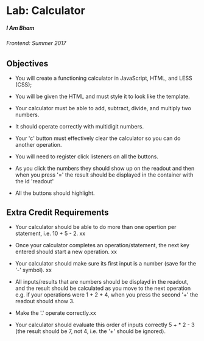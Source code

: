 # Lab: Calculator

##### I Am Bham

###### Frontend: Summer 2017

## Objectives

* You will create a functioning calculator in JavaScript, HTML, and LESS (CSS);

* You will be given the HTML and must style it to look like the template.

* Your calculator must be able to add, subtract, divide, and multiply two numbers.

* It should operate correctly with multidigit numbers.

* Your 'c' button must effectively clear the calculator so you can do another operation.

* You will need to register click listeners on all the buttons.

* As you click the numbers they should show up on the readout and then when you press '=' the result should be displayed in the container with the id 'readout'

* All the buttons should highlight.

## Extra Credit Requirements

* Your calculator should be able to do more than one opertion per statement, i.e. 10 + 5 - 2. xx

* Once your calculator completes an operation/statement, the next key entered should start a new operation. xx

* Your calculator should make sure its first input is a number (save for the '-' symbol). xx

* All inputs/results that are numbers should be displayd in the readout, and the result should be calculated as you move to the next operation e.g. if your operations were 1 + 2 + 4, when you press the second '+' the readout should show 3.

* Make the '.' operate correctly.xx

* Your calculator should evaluate this order of inputs correctly 5 + * 2 - 3 (the result should be 7, not 4, i.e. the '+' should be ignored).
